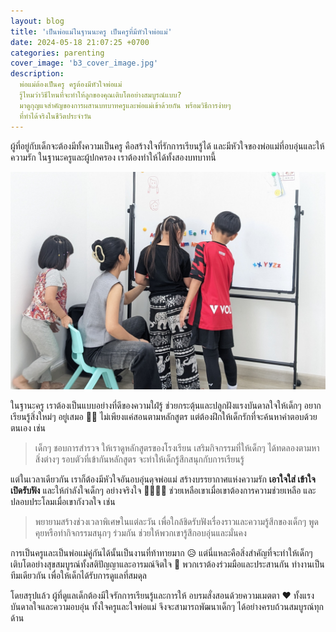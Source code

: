 ```yaml
---
layout: blog
title: 'เป็นพ่อแม่ในฐานนะครู เป็นครูที่มีหัวใจพ่อแม่'
date: 2024-05-18 21:07:25 +0700
categories: parenting
cover_image: 'b3_cover_image.jpg'
description:
  พ่อแม่ต้องเป็นครู ครูต้องมีหัวใจพ่อแม่
  รู้ไหมว่าวิธีไหนที่จะทำให้ลูกของคุณเติบโตอย่างสมบูรณ์แบบ?
  มาดูกุญแจสำคัญของการผสานบทบาทครูและพ่อแม่เข้าด้วยกัน พร้อมวิธีการง่ายๆ
  ที่ทำได้จริงในชีวิตประจำวัน
---
```


ผู้ที่อยู่กับเด็กจะต้องมีทั้งความเป็นครู คือสร้างใจที่รักการเรียนรู้ได้
และมีหัวใจของพ่อแม่ที่อบอุ่นและให้ความรัก ในฐานะครูและผู้ปกครอง
เราต้องทำให้ได้ทั้งสองบทบาทนี้

![น้องทำกิจกรรมกับครูที่บอร์ด](/assets/image/blog/b3_content.jpg)

ในฐานะครู เราต้องเป็นแบบอย่างที่ดีของความใฝ่รู้
ช่วยกระตุ้นและปลูกฝังแรงบันดาลใจให้เด็กๆ อยากเรียนรู้สิ่งใหม่ๆ อยู่เสมอ 👩‍🏫
ไม่เพียงแค่สอนตามหลักสูตร แต่ต้องฝึกให้เด็กรักที่จะค้นหาคำตอบด้วยตนเอง เช่น

> เด็กๆ ชอบการสำรวจ ให้เราดูหลักสูตรของโรงเรียน เสริมกิจกรรมที่ให้เด็กๆ
> ได้ทดลองตามหา สิ่งต่างๆ รอบตัวที่เข้ากันหลักสูตร
> จะทำให้เด็กรู้สึกสนุกกับการเรียนรู้

แต่ในเวลาเดียวกัน เราก็ต้องมีหัวใจอันอบอุ่นดุจพ่อแม่ สร้างบรรยากาศแห่งความรัก
**เอาใจใส่ เข้าใจ เปิดรับฟัง** และให้กำลังใจเด็กๆ อย่างจริงใจ 👨‍👩‍👧‍👦
ช่วยเหลือเขาเมื่อเขาต้องการความช่วยเหลือ และปลอบประโลมเมื่อเขากังวลใจ เช่น

> พยายามสร้างช่วงเวลาพิเศษในแต่ละวัน
> เพื่อใกล้ชิดรับฟังเรื่องราวและความรู้สึกของเด็กๆ พูดคุยหรือทำกิจกรรมสนุกๆ
> ร่วมกัน ช่วยให้พวกเขารู้สึกอบอุ่นและมั่นคง

การเป็นครูและเป็นพ่อแม่คู่กันได้นั้นเป็นงานที่ท้าทายมาก 😥
แต่นี่แหละคือสิ่งสำคัญที่จะทำให้เด็กๆ
เติบโตอย่างสุขสมบูรณ์ทั้งสติปัญญาและอารมณ์จิตใจ 💪 พวกเราต้องร่วมมือและประสานกัน
ทำงานเป็นทีมเดียวกัน เพื่อให้เด็กได้รับการดูแลที่สมดุล

โดยสรุปแล้ว ผู้ที่ดูแลเด็กต้องมีใจรักการเรียนรู้และการให้
อบรมสั่งสอนด้วยความเมตตา ❤️ ทั้งแรงบันดาลใจและความอบอุ่น ทั้งใจครูและใจพ่อแม่
จึงจะสามารถพัฒนาเด็กๆ ได้อย่างครบถ้วนสมบูรณ์ทุกด้าน
